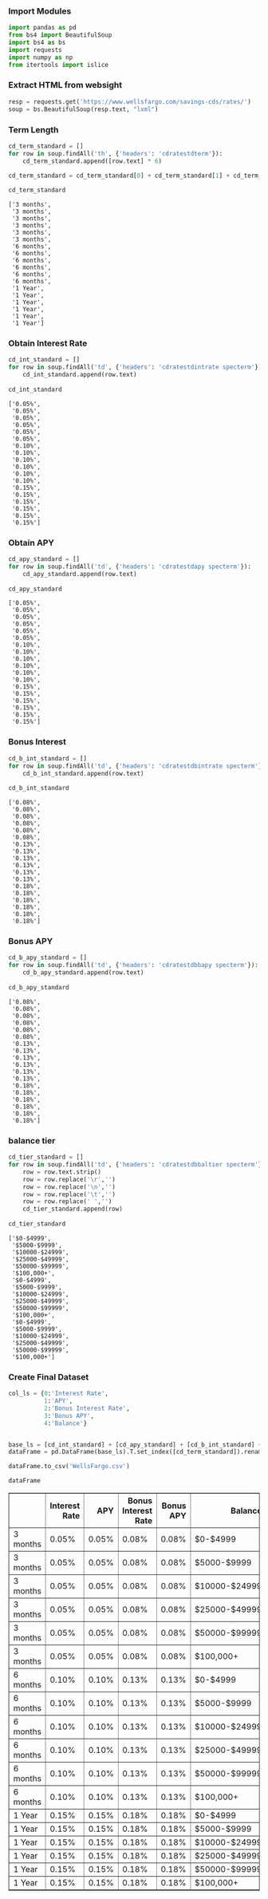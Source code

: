 ### Import Modules


```python
import pandas as pd
from bs4 import BeautifulSoup
import bs4 as bs
import requests 
import numpy as np
from itertools import islice
```

### Extract HTML from websight


```python
resp = requests.get('https://www.wellsfargo.com/savings-cds/rates/')
soup = bs.BeautifulSoup(resp.text, "lxml")
```

### Term Length


```python
cd_term_standard = []
for row in soup.findAll('th', {'headers': 'cdratestdterm'}):
    cd_term_standard.append([row.text] * 6)
    
cd_term_standard = cd_term_standard[0] + cd_term_standard[1] + cd_term_standard[2]

cd_term_standard
```




    ['3 months',
     '3 months',
     '3 months',
     '3 months',
     '3 months',
     '3 months',
     '6 months',
     '6 months',
     '6 months',
     '6 months',
     '6 months',
     '6 months',
     '1 Year',
     '1 Year',
     '1 Year',
     '1 Year',
     '1 Year',
     '1 Year']



### Obtain Interest Rate


```python
cd_int_standard = []
for row in soup.findAll('td', {'headers': 'cdratestdintrate specterm'}):
    cd_int_standard.append(row.text)
    
cd_int_standard
```




    ['0.05%',
     '0.05%',
     '0.05%',
     '0.05%',
     '0.05%',
     '0.05%',
     '0.10%',
     '0.10%',
     '0.10%',
     '0.10%',
     '0.10%',
     '0.10%',
     '0.15%',
     '0.15%',
     '0.15%',
     '0.15%',
     '0.15%',
     '0.15%']



### Obtain APY


```python
cd_apy_standard = []
for row in soup.findAll('td', {'headers': 'cdratestdapy specterm'}):
    cd_apy_standard.append(row.text)
    
cd_apy_standard
```




    ['0.05%',
     '0.05%',
     '0.05%',
     '0.05%',
     '0.05%',
     '0.05%',
     '0.10%',
     '0.10%',
     '0.10%',
     '0.10%',
     '0.10%',
     '0.10%',
     '0.15%',
     '0.15%',
     '0.15%',
     '0.15%',
     '0.15%',
     '0.15%']



### Bonus Interest


```python
cd_b_int_standard = []
for row in soup.findAll('td', {'headers': 'cdratestdbintrate specterm'}):
    cd_b_int_standard.append(row.text)
    
cd_b_int_standard
```




    ['0.08%',
     '0.08%',
     '0.08%',
     '0.08%',
     '0.08%',
     '0.08%',
     '0.13%',
     '0.13%',
     '0.13%',
     '0.13%',
     '0.13%',
     '0.13%',
     '0.18%',
     '0.18%',
     '0.18%',
     '0.18%',
     '0.18%',
     '0.18%']



### Bonus APY


```python
cd_b_apy_standard = []
for row in soup.findAll('td', {'headers': 'cdratestdbbapy specterm'}):
    cd_b_apy_standard.append(row.text)
    
cd_b_apy_standard
```




    ['0.08%',
     '0.08%',
     '0.08%',
     '0.08%',
     '0.08%',
     '0.08%',
     '0.13%',
     '0.13%',
     '0.13%',
     '0.13%',
     '0.13%',
     '0.13%',
     '0.18%',
     '0.18%',
     '0.18%',
     '0.18%',
     '0.18%',
     '0.18%']



### balance tier


```python
cd_tier_standard = []
for row in soup.findAll('td', {'headers': 'cdratestdbbaltier specterm'}):
    row = row.text.strip()
    row = row.replace('\r','')
    row = row.replace('\n','')
    row = row.replace('\t','')
    row = row.replace(' ','')
    cd_tier_standard.append(row)
    
cd_tier_standard
```




    ['$0-$4999',
     '$5000-$9999',
     '$10000-$24999',
     '$25000-$49999',
     '$50000-$99999',
     '$100,000+',
     '$0-$4999',
     '$5000-$9999',
     '$10000-$24999',
     '$25000-$49999',
     '$50000-$99999',
     '$100,000+',
     '$0-$4999',
     '$5000-$9999',
     '$10000-$24999',
     '$25000-$49999',
     '$50000-$99999',
     '$100,000+']



### Create Final Dataset


```python
col_ls = {0:'Interest Rate',
          1:'APY',
          2:'Bonus Interest Rate',
          3:'Bonus APY',
          4:'Balance'}


base_ls = [cd_int_standard] + [cd_apy_standard] + [cd_b_int_standard] + [cd_b_apy_standard] + [cd_tier_standard]
dataFrame = pd.DataFrame(base_ls).T.set_index([cd_term_standard]).rename(columns = col_ls)

dataFrame.to_csv('WellsFargo.csv')

dataFrame
```




<div>
<style scoped>
    .dataframe tbody tr th:only-of-type {
        vertical-align: middle;
    }

    .dataframe tbody tr th {
        vertical-align: top;
    }

    .dataframe thead th {
        text-align: right;
    }
</style>
<table border="1" class="dataframe">
  <thead>
    <tr style="text-align: right;">
      <th></th>
      <th>Interest Rate</th>
      <th>APY</th>
      <th>Bonus Interest Rate</th>
      <th>Bonus APY</th>
      <th>Balance</th>
    </tr>
  </thead>
  <tbody>
    <tr>
      <td>3 months</td>
      <td>0.05%</td>
      <td>0.05%</td>
      <td>0.08%</td>
      <td>0.08%</td>
      <td>$0-$4999</td>
    </tr>
    <tr>
      <td>3 months</td>
      <td>0.05%</td>
      <td>0.05%</td>
      <td>0.08%</td>
      <td>0.08%</td>
      <td>$5000-$9999</td>
    </tr>
    <tr>
      <td>3 months</td>
      <td>0.05%</td>
      <td>0.05%</td>
      <td>0.08%</td>
      <td>0.08%</td>
      <td>$10000-$24999</td>
    </tr>
    <tr>
      <td>3 months</td>
      <td>0.05%</td>
      <td>0.05%</td>
      <td>0.08%</td>
      <td>0.08%</td>
      <td>$25000-$49999</td>
    </tr>
    <tr>
      <td>3 months</td>
      <td>0.05%</td>
      <td>0.05%</td>
      <td>0.08%</td>
      <td>0.08%</td>
      <td>$50000-$99999</td>
    </tr>
    <tr>
      <td>3 months</td>
      <td>0.05%</td>
      <td>0.05%</td>
      <td>0.08%</td>
      <td>0.08%</td>
      <td>$100,000+</td>
    </tr>
    <tr>
      <td>6 months</td>
      <td>0.10%</td>
      <td>0.10%</td>
      <td>0.13%</td>
      <td>0.13%</td>
      <td>$0-$4999</td>
    </tr>
    <tr>
      <td>6 months</td>
      <td>0.10%</td>
      <td>0.10%</td>
      <td>0.13%</td>
      <td>0.13%</td>
      <td>$5000-$9999</td>
    </tr>
    <tr>
      <td>6 months</td>
      <td>0.10%</td>
      <td>0.10%</td>
      <td>0.13%</td>
      <td>0.13%</td>
      <td>$10000-$24999</td>
    </tr>
    <tr>
      <td>6 months</td>
      <td>0.10%</td>
      <td>0.10%</td>
      <td>0.13%</td>
      <td>0.13%</td>
      <td>$25000-$49999</td>
    </tr>
    <tr>
      <td>6 months</td>
      <td>0.10%</td>
      <td>0.10%</td>
      <td>0.13%</td>
      <td>0.13%</td>
      <td>$50000-$99999</td>
    </tr>
    <tr>
      <td>6 months</td>
      <td>0.10%</td>
      <td>0.10%</td>
      <td>0.13%</td>
      <td>0.13%</td>
      <td>$100,000+</td>
    </tr>
    <tr>
      <td>1 Year</td>
      <td>0.15%</td>
      <td>0.15%</td>
      <td>0.18%</td>
      <td>0.18%</td>
      <td>$0-$4999</td>
    </tr>
    <tr>
      <td>1 Year</td>
      <td>0.15%</td>
      <td>0.15%</td>
      <td>0.18%</td>
      <td>0.18%</td>
      <td>$5000-$9999</td>
    </tr>
    <tr>
      <td>1 Year</td>
      <td>0.15%</td>
      <td>0.15%</td>
      <td>0.18%</td>
      <td>0.18%</td>
      <td>$10000-$24999</td>
    </tr>
    <tr>
      <td>1 Year</td>
      <td>0.15%</td>
      <td>0.15%</td>
      <td>0.18%</td>
      <td>0.18%</td>
      <td>$25000-$49999</td>
    </tr>
    <tr>
      <td>1 Year</td>
      <td>0.15%</td>
      <td>0.15%</td>
      <td>0.18%</td>
      <td>0.18%</td>
      <td>$50000-$99999</td>
    </tr>
    <tr>
      <td>1 Year</td>
      <td>0.15%</td>
      <td>0.15%</td>
      <td>0.18%</td>
      <td>0.18%</td>
      <td>$100,000+</td>
    </tr>
  </tbody>
</table>
</div>


